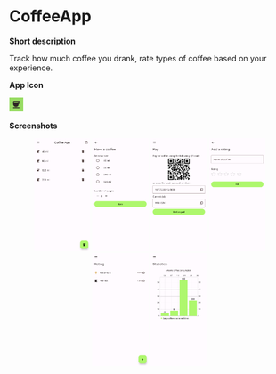 # CoffeeApp
**Short description**

Track how much coffee you drank, rate types of coffee based on your experience.

**App Icon**

<img src="release_assets/app_icon.png"  width="5%">

**Screenshots**
<p align="center">
<img src="release_assets/screenshot_1.png"  width="20%">
<img src="release_assets/screenshot_2.png"  width="20%">
<img src="release_assets/screenshot_3.png"  width="20%">

<img src="release_assets/screenshot_4.png"  width="20%">
<img src="release_assets/screenshot_5.png"  width="20%">
<img src="release_assets/screenshot_6.png"  width="20%">
</p>

